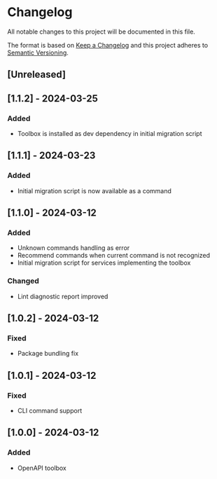 # Changelog

All notable changes to this project will be documented in this file.

The format is based on [Keep a Changelog](http://keepachangelog.com/en/1.0.0/)
and this project adheres to [Semantic Versioning](http://semver.org/spec/v2.0.0.html).

## [Unreleased]

## [1.1.2] - 2024-03-25
### Added
- Toolbox is installed as dev dependency in initial migration script

## [1.1.1] - 2024-03-23
### Added
- Initial migration script is now available as a command

## [1.1.0] - 2024-03-12
### Added
- Unknown commands handling as error
- Recommend commands when current command is not recognized
- Initial migration script for services implementing the toolbox

### Changed
- Lint diagnostic report improved

## [1.0.2] - 2024-03-12
### Fixed
- Package bundling fix

## [1.0.1] - 2024-03-12
### Fixed
- CLI command support

## [1.0.0] - 2024-03-12
### Added
- OpenAPI toolbox
